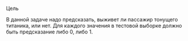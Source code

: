 Цель

В данной задаче надо предсказать, выживет ли пассажир тонущего титаника, или нет.
Для каждого значения в тестовой выборке должно быть предсказание либо 0, либо 1.
